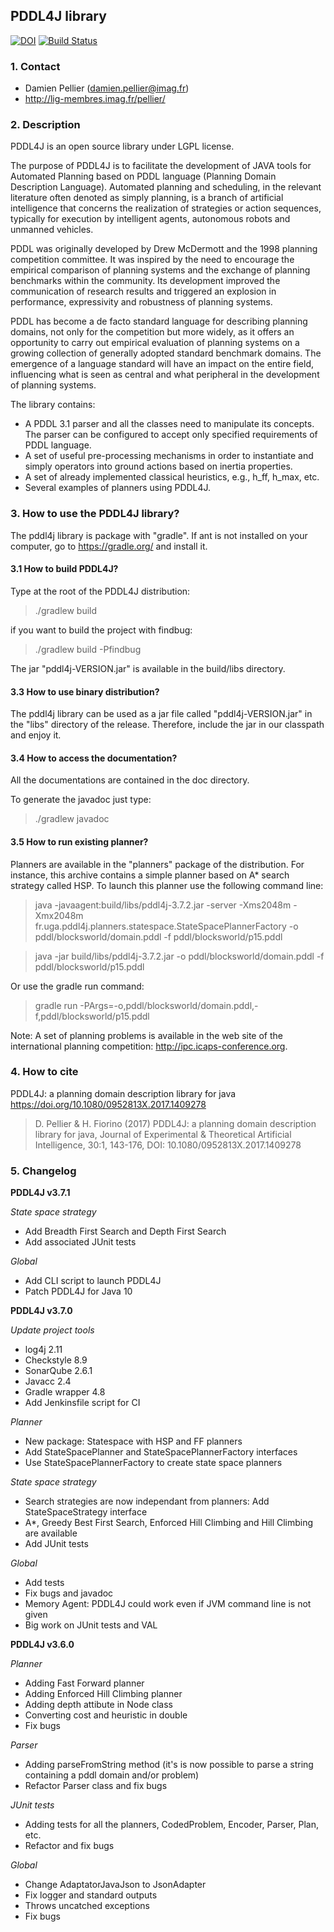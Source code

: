 ## PDDL4J library
[![DOI](https://zenodo.org/badge/doi/10.5281/zenodo.45971.svg)](http://dx.doi.org/10.5281/zenodo.45971)
[![Build Status](http://pddl4j.imag.fr/jenkins/job/PDDL4J%20devel/badge/icon)](http://pddl4j.imag.fr/jenkins/job/PDDL4J%20devel/)

### 1. Contact

- Damien Pellier (damien.pellier@imag.fr)
- http://lig-membres.imag.fr/pellier/

### 2. Description

PDDL4J is an open source library under LGPL license.

The purpose of PDDL4J is to facilitate the development of JAVA tools for
Automated Planning based on PDDL language (Planning Domain Description
Language). Automated planning and scheduling, in the relevant literature often
denoted as simply planning, is a branch of artificial intelligence that concerns
 the realization of strategies or action sequences, typically for execution by
intelligent agents, autonomous robots and unmanned vehicles.

PDDL was originally developed by Drew McDermott and the 1998 planning competition
committee. It was inspired by the need to encourage the empirical comparison of
planning systems and the exchange of planning benchmarks within the community.
Its development improved the communication of research results and triggered an
 explosion in performance, expressivity and robustness of planning systems.

PDDL has become a de facto standard language for describing planning domains,
not only for the competition but more widely, as it offers an opportunity to
carry out empirical evaluation of planning systems on a growing collection of
generally adopted standard benchmark domains. The emergence of a language
standard will have an impact on the entire field, influencing what is seen as
central and what peripheral in the development of planning systems.

The library contains:
  * A PDDL 3.1 parser and all the classes need to manipulate its
concepts. The parser can be configured to accept only specified requirements of
PDDL language.
  * A set of useful pre-processing mechanisms in order to instantiate and
simply operators into ground actions based on inertia properties.
  * A set of already implemented classical heuristics, e.g., h_ff, h_max, etc.
  * Several examples of planners using PDDL4J.

### 3. How to use the PDDL4J library?

The pddl4j library is package with "gradle". If ant is not installed on your computer,
go to https://gradle.org/ and install it.

#### 3.1 How to build PDDL4J?

Type at the root of the PDDL4J distribution:
> ./gradlew build

if you want to build the project with findbug:
> ./gradlew build -Pfindbug

The jar "pddl4j-VERSION.jar" is available in the build/libs directory.

#### 3.3 How to use binary distribution?

The pddl4j library can be used as a jar file called "pddl4j-VERSION.jar" in the "libs"
directory of the release. Therefore, include the jar in our classpath and enjoy
it.

#### 3.4 How to access the documentation?

All the documentations are contained in the doc directory.

To generate the javadoc just type:
> ./gradlew javadoc


#### 3.5 How to run existing planner?

Planners are available in the "planners" package of the distribution. For
instance, this archive contains a simple planner based on A* search strategy
called HSP. To launch this planner use the following command line:

> java -javaagent:build/libs/pddl4j-3.7.2.jar -server -Xms2048m -Xmx2048m fr.uga.pddl4j.planners.statespace.StateSpacePlannerFactory -o pddl/blocksworld/domain.pddl -f pddl/blocksworld/p15.pddl

> java -jar build/libs/pddl4j-3.7.2.jar -o pddl/blocksworld/domain.pddl -f pddl/blocksworld/p15.pddl

Or use the gradle run command:
> gradle run -PArgs=-o,pddl/blocksworld/domain.pddl,-f,pddl/blocksworld/p15.pddl

Note: A set of planning problems is available in the web site of the international
planning competition: http://ipc.icaps-conference.org.

### 4. How to cite

PDDL4J: a planning domain description library for java
https://doi.org/10.1080/0952813X.2017.1409278

> D. Pellier & H. Fiorino (2017) PDDL4J: a planning domain description library for java, Journal of Experimental & Theoretical Artificial Intelligence, 30:1, 143-176, DOI: 10.1080/0952813X.2017.1409278

### 5. Changelog

**PDDL4J v3.7.1**

*State space strategy*
* Add Breadth First Search and Depth First Search
* Add associated JUnit tests

*Global*
* Add CLI script to launch PDDL4J
* Patch PDDL4J for Java 10

**PDDL4J v3.7.0**

*Update project tools*
* log4j 2.11
* Checkstyle 8.9
* SonarQube 2.6.1
* Javacc 2.4
* Gradle wrapper 4.8
* Add Jenkinsfile script for CI

*Planner*
* New package: Statespace with HSP and FF planners
* Add StateSpacePlanner and StateSpacePlannerFactory interfaces
* Use StateSpacePlannerFactory to create state space planners

*State space strategy*
* Search strategies are now independant from planners: Add StateSpaceStrategy interface
* A*, Greedy Best First Search, Enforced Hill Climbing and Hill Climbing are available
* Add JUnit tests

*Global*
* Add tests
* Fix bugs and javadoc
* Memory Agent: PDDL4J could work even if JVM command line is not given
* Big work on JUnit tests and VAL

**PDDL4J v3.6.0**

*Planner*
* Adding Fast Forward planner
* Adding Enforced Hill Climbing planner
* Adding depth attibute in Node class
* Converting cost and heuristic in double
* Fix bugs

*Parser*
* Adding parseFromString method (it's is now possible to parse a string containing a pddl domain and/or problem)
* Refactor Parser class and fix bugs

*JUnit tests*
* Adding tests for all the planners, CodedProblem, Encoder, Parser, Plan, etc.
* Refactor and fix bugs

*Global*
* Change AdaptatorJavaJson to JsonAdapter
* Fix logger and standard outputs
* Throws uncatched exceptions
* Fix bugs

